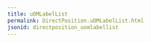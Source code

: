 ```yaml
---
title: uOMLabelList
permalink: DirectPosition.uOMLabelList.html
jsonid: directposition_uomlabellist
---
```

